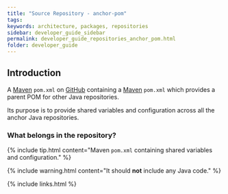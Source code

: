 ```yaml
---
title: "Source Repository - anchor-pom"
tags:
keywords: architecture, packages, repositories
sidebar: developer_guide_sidebar
permalink: developer_guide_repositories_anchor_pom.html
folder: developer_guide
---
```


## Introduction

A [Maven](/developer_guide_environment_maven.html) `pom.xml` on [GitHub](https://github.com/anchoranalysis/anchor-pom) containing a [Maven](/developer_guide_environment_maven.html) `pom.xml` which provides a parent POM for other Java repositories.

Its purpose is to provide shared variables and configuration across all the anchor Java repositories.

### What belongs in the repository?

{% include tip.html content="Maven `pom.xml` containing shared variables and configuration." %}

{% include warning.html content="It should **not** include any Java code." %}

{% include links.html %}
